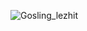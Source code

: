 

![Gosling_lezhit](https://user-images.githubusercontent.com/118254229/209454032-763d4dbd-0149-4a55-8027-e5ac4b77ff23.gif)

<!--
**MikhailSarancha/MikhailSarancha** is a ✨ _special_ ✨ repository because its `README.md` (this file) appears on your GitHub profile.

Here are some ideas to get you started:

- 🔭 I’m currently working on ...
- 🌱 I’m currently learning ...
- 👯 I’m looking to collaborate on ...
- 🤔 I’m looking for help with ...
- 💬 Ask me about ...
- 📫 How to reach me: ...
- 😄 Pronouns: ...
- ⚡ Fun fact: ...
-->
